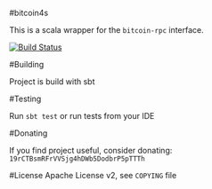 #bitcoin4s

This is a scala wrapper for the `bitcoin-rpc` interface.

[![Build Status](https://travis-ci.org/wlk/bitcoin4s.svg)](https://travis-ci.org/wlk/bitcoin4s)


#Building

Project is build with sbt

#Testing

Run `sbt test` or run tests from your IDE

#Donating

If you find project useful, consider donating: `19rCTBsmRFrVVSjg4hDWb5DodbrP5pTTTh`

#License
Apache License v2, see `COPYING` file